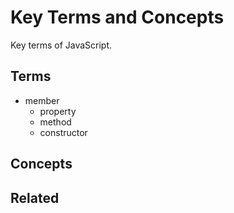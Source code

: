 # Key Terms and Concepts

Key terms of JavaScript.

## Terms

- member
  - property
  - method
  - constructor

## Concepts

## Related
